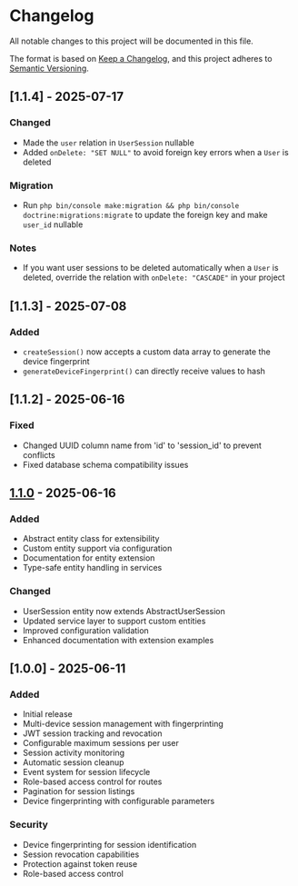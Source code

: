 # Changelog

All notable changes to this project will be documented in this file.

The format is based on [Keep a Changelog](https://keepachangelog.com/en/1.0.0/),
and this project adheres to [Semantic Versioning](https://semver.org/spec/v2.0.0.html).


## [1.1.4] - 2025-07-17

### Changed

- Made the `user` relation in `UserSession` nullable
- Added `onDelete: "SET NULL"` to avoid foreign key errors when a `User` is deleted

### Migration

- Run `php bin/console make:migration && php bin/console doctrine:migrations:migrate` to update the foreign key and make `user_id` nullable

### Notes

- If you want user sessions to be deleted automatically when a `User` is deleted, override the relation with `onDelete: "CASCADE"` in your project

## [1.1.3] - 2025-07-08

### Added

- `createSession()` now accepts a custom data array to generate the device fingerprint
- `generateDeviceFingerprint()` can directly receive values to hash

## [1.1.2] - 2025-06-16

### Fixed

- Changed UUID column name from 'id' to 'session_id' to prevent conflicts
- Fixed database schema compatibility issues

## [1.1.0] - 2025-06-16

### Added

- Abstract entity class for extensibility
- Custom entity support via configuration
- Documentation for entity extension
- Type-safe entity handling in services

### Changed

- UserSession entity now extends AbstractUserSession
- Updated service layer to support custom entities
- Improved configuration validation
- Enhanced documentation with extension examples

## [1.0.0] - 2025-06-11

### Added

- Initial release
- Multi-device session management with fingerprinting
- JWT session tracking and revocation
- Configurable maximum sessions per user
- Session activity monitoring
- Automatic session cleanup
- Event system for session lifecycle
- Role-based access control for routes
- Pagination for session listings
- Device fingerprinting with configurable parameters

### Security

- Device fingerprinting for session identification
- Session revocation capabilities
- Protection against token reuse
- Role-based access control

[1.1.1]: https://github.com/username/symfony-user-session-bundle/compare/v1.1.0...v1.1.2
[1.1.0]: https://github.com/username/symfony-user-session-bundle/releases/tag/v1.0.0
